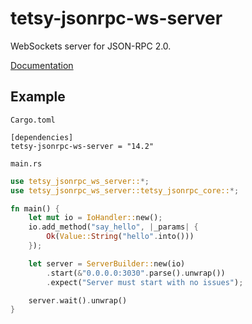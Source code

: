 # tetsy-jsonrpc-ws-server
WebSockets server for JSON-RPC 2.0.

[Documentation](http://tetcoin.github.io/tetsy-jsonrpc/tetsy_jsonrpc_ws_server/index.html)

## Example

`Cargo.toml`

```
[dependencies]
tetsy-jsonrpc-ws-server = "14.2"
```

`main.rs`

```rust
use tetsy_jsonrpc_ws_server::*;
use tetsy_jsonrpc_ws_server::tetsy_jsonrpc_core::*;

fn main() {
	let mut io = IoHandler::new();
	io.add_method("say_hello", |_params| {
		Ok(Value::String("hello".into()))
	});

	let server = ServerBuilder::new(io)
		.start(&"0.0.0.0:3030".parse().unwrap())
		.expect("Server must start with no issues");

	server.wait().unwrap()
}
```

